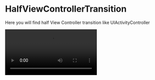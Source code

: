 # HalfViewControllerTransition
Here you will find half View Controller transition like UIActivityController

![Transition](transition.mov)
